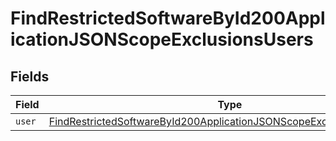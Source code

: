 # FindRestrictedSoftwareById200ApplicationJSONScopeExclusionsUsers


## Fields

| Field                                                                                                                                                                   | Type                                                                                                                                                                    | Required                                                                                                                                                                | Description                                                                                                                                                             |
| ----------------------------------------------------------------------------------------------------------------------------------------------------------------------- | ----------------------------------------------------------------------------------------------------------------------------------------------------------------------- | ----------------------------------------------------------------------------------------------------------------------------------------------------------------------- | ----------------------------------------------------------------------------------------------------------------------------------------------------------------------- |
| `user`                                                                                                                                                                  | [FindRestrictedSoftwareById200ApplicationJSONScopeExclusionsUsersUser](../../models/operations/findrestrictedsoftwarebyid200applicationjsonscopeexclusionsusersuser.md) | :heavy_minus_sign:                                                                                                                                                      | N/A                                                                                                                                                                     |